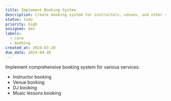 ```yaml
---
title: Implement Booking System
description: Create booking system for instructors, venues, and other services
status: todo
priority: high
assignee: dev
labels:
  - core
  - booking
created_at: 2024-03-20
due_date: 2024-04-30
---
```


Implement comprehensive booking system for various services:

- Instructor booking
- Venue booking
- DJ booking
- Music lessons booking
